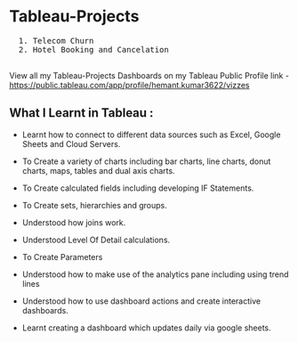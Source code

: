 # Tableau-Projects

  <pre>
  1. Telecom Churn    
  2. Hotel Booking and Cancelation                     
  </pre>

View all my Tableau-Projects Dashboards on my Tableau Public Profile link -
https://public.tableau.com/app/profile/hemant.kumar3622/vizzes




## What I Learnt in Tableau :

  - Learnt how to connect to different data sources such as Excel, Google Sheets and Cloud Servers.

  - To Create a variety of charts including bar charts, line charts, donut charts, maps, tables and dual axis charts.

  - To Create calculated fields including developing IF Statements.

  - To Create sets, hierarchies and groups.

  - Understood how joins work.

  - Understood Level Of Detail calculations.

  - To Create Parameters

  - Understood how to make use of the analytics pane including using trend lines

  - Understood how to use dashboard actions and create interactive dashboards.

  - Learnt creating a dashboard which updates daily via google sheets.            

  
  
